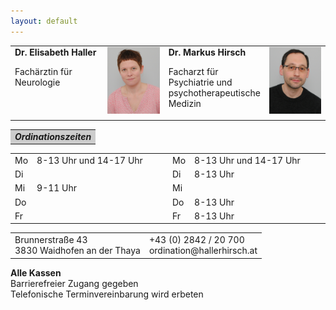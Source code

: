 ```yaml
---
layout: default
---
```


<table border="0" class="name">
<tr>
<td width="30%" valign="top">
<b>Dr. Elisabeth Haller</b>
<p class="title">Fachärztin für Neurologie</p>
</td>
<td width="20%" valign="top">
<img src="./images/haller.jpg">
</td>
<td width="30%" valign="top">
<b>Dr. Markus Hirsch</b>
<p class="title">Facharzt für Psychiatrie und psychotherapeutische Medizin</p>
</td>
<td width="20%" valign="top">
<img src="./images/hirsch.jpg">
</td>
</tr>
</table>
<table class="hoursheader">
<tr><td bgcolor="#ccc" width="100%"><i><b>Ordinationszeiten</b></i></td></tr></table>
<table class="hours">
<tr><td width="5%">Mo</td><td width="45%">8-13 Uhr und 14-17 Uhr</td><td width="5%">Mo</td><td width="45%">8-13 Uhr und 14-17 Uhr</td></tr>
<tr><td width="5%">Di</td><td width="45%"></td><td width="5%">Di</td><td width="45%">8-13 Uhr</td></tr>
<tr><td width="5%">Mi</td><td width="45%">9-11 Uhr</td><td width="5%">Mi</td><td width="45%"></td></tr>
<tr><td width="5%">Do</td><td width="45%"></td><td width="5%">Do</td><td width="45%">8-13 Uhr</td></tr>
<tr><td width="5%">Fr</td><td width="45%"></td><td width="5%">Fr</td><td width="45%">8-13 Uhr</td></tr>
</table>
<p></p>
<table class="address">
<tr><td>Brunnerstraße 43<br>3830 Waidhofen an der Thaya</td>
<td>+43 (0) 2842 / 20 700<br>ordination@hallerhirsch.at</td></tr>
</table>
<p></p>
<p class="sharing"><b>Alle Kassen</b><br>
Barrierefreier Zugang gegeben<br>
Telefonische Terminvereinbarung wird erbeten</p>
